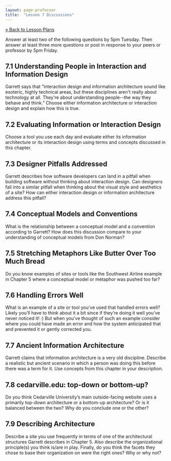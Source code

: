 ```yaml
---
layout: page-professor
title:  "Lesson 7 Discussions"
---
```

[&raquo; Back to Lesson Plans](/lesson-plans/)

Answer at least two of the following questions by 5pm Tuesday. Then answer at least three more questions or post in response to your peers or professor by 5pm Friday.

## 7.1 Understanding People in Interaction and Information Design

Garrett says that “interaction design and information architecture sound like esoteric, highly technical areas, but these disciplines aren't really about technology at all. They're about understanding people--the way they behave and think.” Choose either information architecture or interaction design and explain how this is true.

## 7.2 Evaluating Information or Interaction Design

Choose a tool you use each day and evaluate either its information architecture or its interaction design using terms and concepts discussed in this chapter.

## 7.3 Designer Pitfalls Addressed

Garrett describes how software developers can land in a pitfall when building software without thinking about interaction design. Can designers fall into a similar pitfall when thinking about the visual style and aesthetics of a site? How can either interaction design or information architecture address this pitfall?

## 7.4 Conceptual Models and Conventions

What is the relationship between a conceptual model and a convention according to Garrett? How does this discussion compare to your understanding of conceptual models from Don Norman?

## 7.5 Stretching Metaphors Like Butter Over Too Much Bread

Do you know examples of sites or tools like the Southwest Airline example in Chapter 5 where a conceptual model or metaphor was pushed too far?

## 7.6 Handling Errors Well

What is an example of a site or tool you’ve used that handled errors well? Likely you’ll have to think about it a bit since if they’re doing it well you’ve never noticed it! :) But when you’ve thought of such an example consider where you could have made an error and how the system anticipated that and prevented it or gently corrected you.

## 7.7 Ancient Information Architecture

Garrett claims that information architecture is a very old discipline. Describe a realistic but ancient scenario in which a person was doing this before there was a term for it. Use concepts from this chapter in your description.

## 7.8 cedarville.edu: top-down or bottom-up?

Do you think Cedarville University’s main outside-facing website uses a primarily top-down architecture or a bottom-up architecture? Or is it balanced between the two? Why do you conclude one or the other?

## 7.9 Describing Architecture

Describe a site you use frequently in terms of one of the architectural structures Garrett describes in Chapter 5. Also describe the organizational principle(s) you think is/are in play. Finally, do you think the facets they chose to base their organization on were the right ones? Why or why not?
